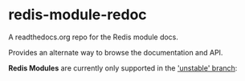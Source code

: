 # redis-module-redoc
A readthedocs.org repo for the Redis module docs.

Provides an alternate way to browse the documentation and API.

__Redis Modules__ are currently only supported in the ['unstable' branch](http://redis.io/download):


